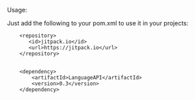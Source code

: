 Usage:

Just add the following to your pom.xml to use it in your projects:

        <repository>
           <id>jitpack.io</id>
           <url>https://jitpack.io</url>
        </repository>
        
        
        <dependency>
            <artifactId>LanguageAPI</artifactId>
            <version>0.3</version>
        </dependency>
